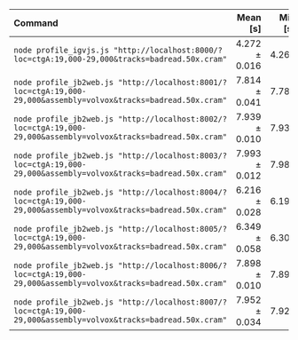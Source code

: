 | Command | Mean [s] | Min [s] | Max [s] | Relative |
|:---|---:|---:|---:|---:|
| `node profile_igvjs.js "http://localhost:8000/?loc=ctgA:19,000-29,000&tracks=badread.50x.cram"` | 4.272 ± 0.016 | 4.261 | 4.283 | 1.00 |
| `node profile_jb2web.js "http://localhost:8001/?loc=ctgA:19,000-29,000&assembly=volvox&tracks=badread.50x.cram"` | 7.814 ± 0.041 | 7.785 | 7.843 | 1.83 ± 0.01 |
| `node profile_jb2web.js "http://localhost:8002/?loc=ctgA:19,000-29,000&assembly=volvox&tracks=badread.50x.cram"` | 7.939 ± 0.010 | 7.932 | 7.946 | 1.86 ± 0.01 |
| `node profile_jb2web.js "http://localhost:8003/?loc=ctgA:19,000-29,000&assembly=volvox&tracks=badread.50x.cram"` | 7.993 ± 0.012 | 7.984 | 8.002 | 1.87 ± 0.01 |
| `node profile_jb2web.js "http://localhost:8004/?loc=ctgA:19,000-29,000&assembly=volvox&tracks=badread.50x.cram"` | 6.216 ± 0.028 | 6.196 | 6.236 | 1.45 ± 0.01 |
| `node profile_jb2web.js "http://localhost:8005/?loc=ctgA:19,000-29,000&assembly=volvox&tracks=badread.50x.cram"` | 6.349 ± 0.058 | 6.308 | 6.391 | 1.49 ± 0.01 |
| `node profile_jb2web.js "http://localhost:8006/?loc=ctgA:19,000-29,000&assembly=volvox&tracks=badread.50x.cram"` | 7.898 ± 0.010 | 7.891 | 7.906 | 1.85 ± 0.01 |
| `node profile_jb2web.js "http://localhost:8007/?loc=ctgA:19,000-29,000&assembly=volvox&tracks=badread.50x.cram"` | 7.952 ± 0.034 | 7.928 | 7.976 | 1.86 ± 0.01 |
